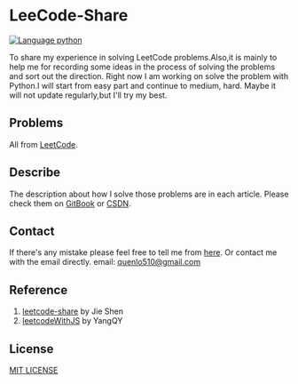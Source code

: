 # LeeCode-Share
[![Language python](https://img.shields.io/badge/python-2.7-blue.svg)](https://www.python.org)

To share my experience in solving LeetCode problems.Also,it is mainly to help me for recording some ideas in the process of solving the problems and sort out the direction.
Right now I am working on solve the problem with Python.I will start from easy part and continue to medium, hard.
Maybe it will not update regularly,but I'll try my best.

## Problems
All from [LeetCode](https://leetcode.com).

## Describe
The description about how I solve those problems are in each article.
Please check them on [GitBook](https://shenjie1993.gitbooks.io/leetcode-python/content/) or [CSDN](http://blog.csdn.net/column/details/leetcode-python.html).

## Contact
If there's any mistake please feel free to tell me from [here](https://github.com/QuenLo/leecode/issues/new).
Or contact me with the email directly.
email: quenlo510@gmail.com

## Reference
1. [leetcode-share](https://github.com/gavinfish/leetcode-share) by Jie Shen
2. [leetcodeWithJS](https://github.com/skyyen999/leetcodeWithJS) by YangQY

## License
[MIT LICENSE](./LICENSE)

